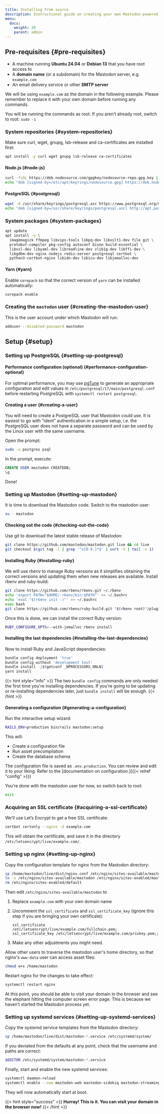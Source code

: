 ```yaml
---
title: Installing from source
description: Instructional guide on creating your own Mastodon-powered website.
menu:
  docs:
    weight: 20
    parent: admin
---
```


## Pre-requisites {#pre-requisites}

* A machine running **Ubuntu 24.04** or **Debian 13** that you have root access to
* A **domain name** (or a subdomain) for the Mastodon server, e.g. `example.com`
* An email delivery service or other **SMTP server**

We will be using `example.com` as the domain in the following example. Please remember to replace it with your own domain before running any commands.

You will be running the commands as root. If you aren’t already root, switch to root: `sudo -i`

### System repositories {#system-repositories}

Make sure curl, wget, gnupg, lsb-release and ca-certificates are installed first:

```bash
apt install -y curl wget gnupg lsb-release ca-certificates
```

#### Node.js {#node-js}

```bash
curl -fsSL https://deb.nodesource.com/gpgkey/nodesource-repo.gpg.key | gpg --dearmor -o /etc/apt/keyrings/nodesource.gpg
echo "deb [signed-by=/etc/apt/keyrings/nodesource.gpg] https://deb.nodesource.com/node_20.x nodistro main" | tee /etc/apt/sources.list.d/nodesource.list
```

#### PostgreSQL {#postgresql}

```bash
wget -O /usr/share/keyrings/postgresql.asc https://www.postgresql.org/media/keys/ACCC4CF8.asc
echo "deb [signed-by=/usr/share/keyrings/postgresql.asc] http://apt.postgresql.org/pub/repos/apt $(lsb_release -cs)-pgdg main" > /etc/apt/sources.list.d/postgresql.list
```

### System packages {#system-packages}

```bash
apt update
apt install -y \
  imagemagick ffmpeg libvips-tools libpq-dev libxslt1-dev file git \
  protobuf-compiler pkg-config autoconf bison build-essential \
  libssl-dev libyaml-dev libreadline-dev zlib1g-dev libffi-dev \
  libgdbm-dev nginx nodejs redis-server postgresql certbot \
  python3-certbot-nginx libidn-dev libicu-dev libjemalloc-dev
```

#### Yarn {#yarn}

Enable `corepack` so that the correct version of `yarn` can be installed automatically:

```bash
corepack enable
```

### Creating the `mastodon` user {#creating-the-mastodon-user}

This is the user account under which Mastodon will run:

```bash
adduser --disabled-password mastodon
```

## Setup {#setup}

### Setting up PostgreSQL {#setting-up-postgresql}

#### Performance configuration (optional) {#performance-configuration-optional}

For optimal performance, you may use [pgTune](https://pgtune.leopard.in.ua/#/) to generate an appropriate configuration and edit values in `/etc/postgresql/17/main/postgresql.conf` before restarting PostgreSQL with `systemctl restart postgresql`.

#### Creating a user {#creating-a-user}

You will need to create a PostgreSQL user that Mastodon could use. It is easiest to go with “ident” authentication in a simple setup, i.e. the PostgreSQL user does not have a separate password and can be used by the Linux user with the same username.

Open the prompt:

```bash
sudo -u postgres psql
```

In the prompt, execute:

```sql
CREATE USER mastodon CREATEDB;
\q
```

Done!

### Setting up Mastodon {#setting-up-mastodon}

It is time to download the Mastodon code. Switch to the mastodon user:

```bash
su - mastodon
```

#### Checking out the code {#checking-out-the-code}

Use git to download the latest stable release of Mastodon:

```bash
git clone https://github.com/mastodon/mastodon.git live && cd live
git checkout $(git tag -l | grep '^v[0-9.]*$' | sort -V | tail -n 1)
```

#### Installing Ruby {#installing-ruby}

We will use rbenv to manage Ruby versions as it simplifies obtaining the correct versions and updating them when new releases are available.
Install rbenv and ruby-build:

```bash
git clone https://github.com/rbenv/rbenv.git ~/.rbenv
echo 'export PATH="$HOME/.rbenv/bin:$PATH"' >> ~/.bashrc
echo 'eval "$(rbenv init -)"' >> ~/.bashrc
exec bash
git clone https://github.com/rbenv/ruby-build.git "$(rbenv root)"/plugins/ruby-build
```

Once this is done, we can install the correct Ruby version:

```bash
RUBY_CONFIGURE_OPTS=--with-jemalloc rbenv install
```

#### Installing the last dependencies {#installing-the-last-dependencies}

Now to install Ruby and JavaScript dependencies:

```bash
bundle config deployment 'true'
bundle config without 'development test'
bundle install -j$(getconf _NPROCESSORS_ONLN)
yarn install
```

{{< hint style="info" >}}
The two `bundle config` commands are only needed the first time you're installing dependencies. If you're going to be updating or re-installing dependencies later, just `bundle install` will be enough.
{{< /hint >}}

#### Generating a configuration {#generating-a-configuration}

Run the interactive setup wizard:

```bash
RAILS_ENV=production bin/rails mastodon:setup
```

This will:

* Create a configuration file
* Run asset precompilation
* Create the database schema

The configuration file is saved as `.env.production`. You can review and edit it to your liking. Refer to the [documentation on configuration.]({{< relref "config" >}})

You’re done with the mastodon user for now, so switch back to root:

```bash
exit
```

### Acquiring an SSL certificate {#acquiring-a-ssl-certificate}

We’ll use Let’s Encrypt to get a free SSL certificate:

```bash
certbot certonly --nginx -d example.com
```

This will obtain the certificate, and save it in the directory `/etc/letsencrypt/live/example.com/`.

### Setting up nginx {#setting-up-nginx}

Copy the configuration template for nginx from the Mastodon directory:

```bash
cp /home/mastodon/live/dist/nginx.conf /etc/nginx/sites-available/mastodon
ln -s /etc/nginx/sites-available/mastodon /etc/nginx/sites-enabled/mastodon
rm /etc/nginx/sites-enabled/default
```

Then edit `/etc/nginx/sites-available/mastodon` to 

1. Replace `example.com` with your own domain name
2. Uncomment the `ssl_certificate` and `ssl_certificate_key` (ignore this step if you are bringing your own certificate):

    ```
    ssl_certificate     /etc/letsencrypt/live/example.com/fullchain.pem;
    ssl_certificate_key /etc/letsencrypt/live/example.com/privkey.pem;;
    ```

3. Make any other adjustments you might need.

Allow other users to traverse the mastodon user's home directory, so that nginx's `www-data` user can access asset files:

```bash
chmod o+x /home/mastodon
```

Restart nginx for the changes to take effect:

```bash
systemctl restart nginx
```

At this point, you should be able to visit your domain in the browser and see the elephant hitting the computer screen error page. This is because we haven’t started the Mastodon process yet.

### Setting up systemd services {#setting-up-systemd-services}

Copy the systemd service templates from the Mastodon directory:

```sh
cp /home/mastodon/live/dist/mastodon-*.service /etc/systemd/system/
```

If you deviated from the defaults at any point, check that the username and paths are correct:

```sh
$EDITOR /etc/systemd/system/mastodon-*.service
```

Finally, start and enable the new systemd services:

```sh
systemctl daemon-reload
systemctl enable --now mastodon-web mastodon-sidekiq mastodon-streaming
```

They will now automatically start at boot.

{{< hint style="success" >}}
**Hurray! This is it. You can visit your domain in the browser now!**
{{< /hint >}}
